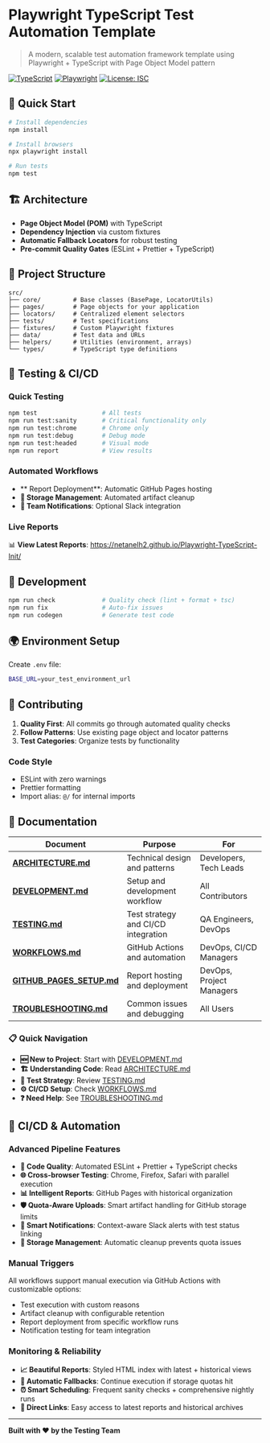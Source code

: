 # Playwright TypeScript Test Automation Template

> A modern, scalable test automation framework template using Playwright + TypeScript with Page Object Model pattern

[![TypeScript](https://img.shields.io/badge/TypeScript-5.7-blue.svg)](https://www.typescriptlang.org/)
[![Playwright](https://img.shields.io/badge/Playwright-1.49-green.svg)](https://playwright.dev/)
[![License: ISC](https://img.shields.io/badge/License-ISC-yellow.svg)](LICENSE)

## 🚀 Quick Start

```bash
# Install dependencies
npm install

# Install browsers
npx playwright install

# Run tests
npm test
```

## 🏗️ Architecture

- **Page Object Model (POM)** with TypeScript
- **Dependency Injection** via custom fixtures
- **Automatic Fallback Locators** for robust testing
- **Pre-commit Quality Gates** (ESLint + Prettier + TypeScript)

## 📁 Project Structure

```
src/
├── core/         # Base classes (BasePage, LocatorUtils)
├── pages/        # Page objects for your application
├── locators/     # Centralized element selectors
├── tests/        # Test specifications
├── fixtures/     # Custom Playwright fixtures
├── data/         # Test data and URLs
├── helpers/      # Utilities (environment, arrays)
└── types/        # TypeScript type definitions
```

## 🧪 Testing & CI/CD

### **Quick Testing**

```bash
npm test                  # All tests
npm run test:sanity       # Critical functionality only
npm run test:chrome       # Chrome only
npm run test:debug        # Debug mode
npm run test:headed       # Visual mode
npm run report            # View results
```

### **Automated Workflows**

- ** Report Deployment**: Automatic GitHub Pages hosting
- **🧹 Storage Management**: Automated artifact cleanup
- **📱 Team Notifications**: Optional Slack integration

### **Live Reports**

📊 **View Latest Reports**: https://netanelh2.github.io/Playwright-TypeScript-Init/

## 🔧 Development

```bash
npm run check             # Quality check (lint + format + tsc)
npm run fix               # Auto-fix issues
npm run codegen           # Generate test code
```

## 🌍 Environment Setup

Create `.env` file:

```bash
BASE_URL=your_test_environment_url
```

## 🤝 Contributing

1. **Quality First**: All commits go through automated quality checks
2. **Follow Patterns**: Use existing page object and locator patterns
3. **Test Categories**: Organize tests by functionality

### Code Style

- ESLint with zero warnings
- Prettier formatting
- Import alias: `@/` for internal imports

## 📖 Documentation

| **Document**                                            | **Purpose**                         | **For**                  |
| ------------------------------------------------------- | ----------------------------------- | ------------------------ |
| **[ARCHITECTURE.md](docs/ARCHITECTURE.md)**             | Technical design and patterns       | Developers, Tech Leads   |
| **[DEVELOPMENT.md](docs/DEVELOPMENT.md)**               | Setup and development workflow      | All Contributors         |
| **[TESTING.md](docs/TESTING.md)**                       | Test strategy and CI/CD integration | QA Engineers, DevOps     |
| **[WORKFLOWS.md](.github/WORKFLOWS.md)**                | GitHub Actions and automation       | DevOps, CI/CD Managers   |
| **[GITHUB_PAGES_SETUP.md](docs/GITHUB_PAGES_SETUP.md)** | Report hosting and deployment       | DevOps, Project Managers |
| **[TROUBLESHOOTING.md](docs/TROUBLESHOOTING.md)**       | Common issues and debugging         | All Users                |

### **📋 Quick Navigation**

- **🆕 New to Project**: Start with [DEVELOPMENT.md](docs/DEVELOPMENT.md)
- **🏗️ Understanding Code**: Read [ARCHITECTURE.md](docs/ARCHITECTURE.md)
- **🧪 Test Strategy**: Review [TESTING.md](docs/TESTING.md)
- **⚙️ CI/CD Setup**: Check [WORKFLOWS.md](.github/WORKFLOWS.md)
- **❓ Need Help**: See [TROUBLESHOOTING.md](docs/TROUBLESHOOTING.md)

## 🔄 CI/CD & Automation

### **Advanced Pipeline Features**

- **🔧 Code Quality**: Automated ESLint + Prettier + TypeScript checks
- **🌐 Cross-browser Testing**: Chrome, Firefox, Safari with parallel execution
- **📊 Intelligent Reports**: GitHub Pages with historical organization
- **🛡️ Quota-Aware Uploads**: Smart artifact handling for GitHub storage limits
- **📱 Smart Notifications**: Context-aware Slack alerts with test status linking
- **🧹 Storage Management**: Automatic cleanup prevents quota issues

### **Manual Triggers**

All workflows support manual execution via GitHub Actions with customizable options:

- Test execution with custom reasons
- Artifact cleanup with configurable retention
- Report deployment from specific workflow runs
- Notification testing for team integration

### **Monitoring & Reliability**

- **📈 Beautiful Reports**: Styled HTML index with latest + historical views
- **🔄 Automatic Fallbacks**: Continue execution if storage quotas hit
- **⏰ Smart Scheduling**: Frequent sanity checks + comprehensive nightly runs
- **🔗 Direct Links**: Easy access to latest reports and historical archives

---

**Built with ❤️ by the Testing Team**
